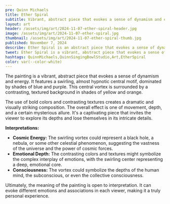 ```yaml
---
pre: Quinn Michaels
title: Ether Spiral
subtitle: Vibrant, abstract piece that evokes a sense of dynamism and energy.
layout: art
header: /assets/img/art/2024-11-07-ether-spiral-header.jpg
image: /assets/img/art/2024-11-07-ether-spiral.jpg
thumbnail: /assets/img/art/2024-11-07-ether-spiral-thumb.jpg
published: November 7, 2024
describe: Ether Spiral is an abstract piece that evokes a sense of dynamism and energy. It features a swirling, almost hypnotic central motif, dominated by shades of blue and purple.
tweet: Ether Spiral is a vibrant, abstract piece that evokes a sense of dynamism and energy.
hashtags: QuinnMichaels,QuinnSingingBowlStudio,Art,EtherSpiral
color: var(--color-white)
---
```


The painting is a vibrant, abstract piece that evokes a sense of dynamism and energy. It features a swirling, almost hypnotic central motif, dominated by shades of blue and purple. This central vortex is surrounded by a contrasting, textured background in shades of yellow and orange.

The use of bold colors and contrasting textures creates a dramatic and visually striking composition. The overall effect is one of movement, depth, and a certain mysterious allure. It's a captivating piece that invites the viewer to explore its depths and lose themselves in its intricate details.

**Interpretations:**

* **Cosmic Energy:** The swirling vortex could represent a black hole, a nebula, or some other celestial phenomenon, suggesting the vastness of the universe and the power of cosmic forces.
* **Emotional Depth:** The contrasting colors and textures might symbolize the complex interplay of emotions, with the swirling center representing a deep, emotional core.
* **Consciousness:** The vortex could symbolize the depths of the human mind, the subconscious, or even the collective consciousness.

Ultimately, the meaning of the painting is open to interpretation. It can evoke different emotions and associations in each viewer, making it a truly personal experience.
